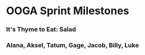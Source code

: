# OOGA Sprint Milestones

### It's Thyme to Eat: Salad

### Alana, Aksel, Tatum, Gage, Jacob, Billy, Luke